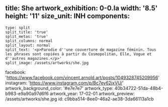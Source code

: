 title: She
artwork_exhibition: 0-0.la
width: '8.5'
height: '11'
size_unit: INH
components:
  -
    type: split
    split_title: 'true'
    split_metas: 'true'
    split_columns: normal
    split_layout: normal
    split_text: '<p>Parodie d''une couverture de magazine féminin. Tous les phrases sont copiées à partir du Cosmopolitan, Elle, Vogue et d''autres magazines.</p>'
    split_image: /assets/artworks/she.jpg
facebook: 'https://www.facebook.com/vincent.arnold.art/posts/1049328745209956'
instagram: 'https://www.instagram.com/p/Bc7ey62jxVU/'
artwork_background_color: '#e7e7e7'
artwork_type: 40b34722-51da-48b4-b983-e9a90a97d6f6
artwork_year: 17-02-01
artwork_preview: /assets/artworks/she.jpg
id: c9bba514-8ee0-46a2-ae38-3da66113a1cb
